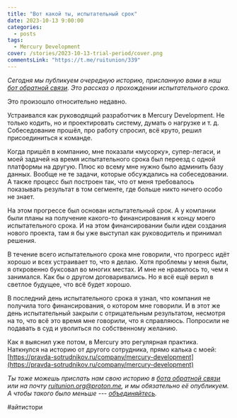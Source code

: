 ```yaml
---
title: "Вот какой ты, испытательный срок"
date: 2023-10-13 9:00:00
categories:
  - posts
tags:
  - Mercury Development
cover: /stories/2023-10-13-trial-period/cover.png
commentsLink: "https://t.me/ruitunion/339"
---
```


_Сегодня мы публикуем очередную историю, присланную вами в наш
[бот обратной связи](http://t.me/itunion_feedback_bot). Это рассказ о
прохождении испытательного срока._

Это произошло относительно недавно.

Устраивался как руководящий разработчик в Mercury Development. Не только кодить,
но и проектировать систему, думать о нагрузке и т. д. Собеседование прошёл, про
работу спросил, всё круто, решил присоединиться к команде.

Когда пришёл в компанию, мне показали «мусорку», супер-легаси, и моей задачей на
время испытательного срока был переезд с одной платформы на другую. Плюс ко
всему мне нужно было админить базу данных. Вообще не те задачи, которые
обсуждались на собеседовании. А также процесс был построен так, что от меня
требовалось показывать результат в том сегменте, где больше никто ничего особо
не знает.

На этом прогрессе был основан испытательный срок. А у компании были планы на
получение какого-то финансирования к концу моего испытательного срока. И на этом
финансировании были идеи создания нового проекта, там я бы уже выступал как
руководитель и принимал решения.

В течение всего испытательного срока мне говорили, что прогресс идёт хорошо и
всех устраивает то, что я делаю. Хотя проблемы у меня были, я откровенно
буксовал во многих местах. И мне не нравилось то, чем я занимался. Как бы о
другом договаривались. Но я всё ещё верил в светлое будущее, что всё будет
хорошо.

В последний день испытательного срока я узнал, что компания не получила того
финансирования, о котором мне говорили. И в этот же день испытательный закрыли с
отрицательным результатом, несмотря на то, что всё это время мне говорили, что я
справляюсь. Попросили не подавать в суд и уволиться по собственному желанию.

Как я выяснил уже потом, в Mercury это регулярная практика. Наткнулся на историю
от другого сотрудника, прямо калька с моей:
[https://pravda-sotrudnikov.ru/company/mercury-development](https://pravda-sotrudnikov.ru/company/mercury-development)

_Ты тоже можешь прислать нам свою историю в
[бота обратной связи](http://t.me/itunion_feedback_bot) или на почту
[ruitunion.org@proton.me](mailto:ruitunion.org@proton.me), и мы обязательно её
опубликуем. А чтобы такого было меньше ---
[объединяйтесь](https://ruitunion.org/materials)._

#айтистори
